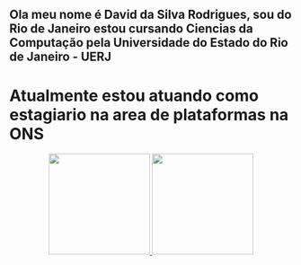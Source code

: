 ## Ola meu nome é David da Silva Rodrigues, sou do Rio de Janeiro estou cursando Ciencias da Computação pela Universidade do Estado do Rio de Janeiro - UERJ
# Atualmente estou atuando como estagiario na area de plataformas na ONS

<div align="center">
  <a href="https://github.com/rafaballerini">
  <img height="180em" src="https://github-readme-stats.vercel.app/api?username=rafaballerini&show_icons=true&theme=dracula&include_all_commits=true&count_private=true"/>
  <img height="180em" src="https://github-readme-stats.vercel.app/api/top-langs/?username=rafaballerini&layout=compact&langs_count=7&theme=dracula"/>
</div>
